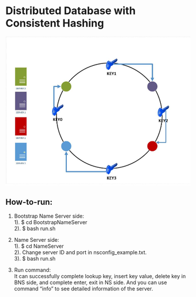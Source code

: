 # Distributed Database with Consistent Hashing

![Consistent Hashing](https://github.com/glennjw/distributedDB/blob/main/ch.jpeg?raw=true)


## How-to-run:<br />

1. Bootstrap Name Server side:<br />
1). $ cd BootstrapNameServer<br />
2). $ bash run.sh<br />
2. Name Server side:<br />
1). $ cd NameServer<br />
2). Change server ID and port in nsconfig_example.txt.<br />
3). $ bash run.sh<br />

3. Run command:<br />
It can successfully complete lookup key, insert key value, delete key in BNS side, and complete
enter, exit in NS side. And you can use command “info” to see detailed information of the server.<br />



